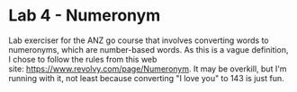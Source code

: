 # Lab 4 - Numeronym

Lab exerciser for the ANZ go course that involves converting words to numeronyms, which are number-based words. As this is a vague definition, I chose to follow the rules from this web site: https://www.revolvy.com/page/Numeronym.
It may be overkill, but I'm running with it, not least because converting "I love you" to 143 is just fun.

